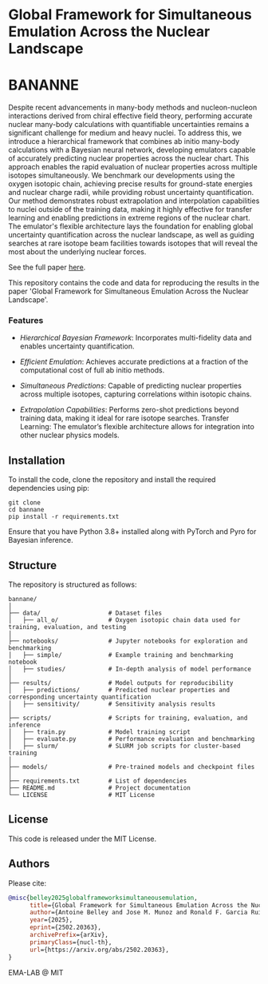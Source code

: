 # Global Framework for Simultaneous Emulation Across the Nuclear Landscape
# BANANNE

Despite recent advancements in many-body methods and nucleon-nucleon interactions derived from chiral effective field theory, performing accurate nuclear many-body calculations with quantifiable uncertainties remains a significant challenge for medium and heavy nuclei. To address this, we introduce a hierarchical framework that combines ab initio many-body calculations with a Bayesian neural network, developing emulators capable of accurately predicting nuclear properties across the nuclear chart. This approach enables the rapid evaluation of nuclear properties across multiple isotopes simultaneously. We benchmark our developments using the oxygen isotopic chain, achieving precise results for ground-state energies and nuclear charge radii, while providing robust uncertainty quantification. Our method demonstrates robust extrapolation and interpolation capabilities to nuclei outside of the training data, making it highly effective for transfer learning and enabling predictions in extreme regions of the nuclear chart. The emulator's flexible architecture lays the foundation for enabling global uncertainty quantification across the nuclear landscape, as well as guiding searches at rare isotope beam facilities towards isotopes that will reveal the most about the underlying nuclear forces.

See the full paper [here](https://arxiv.org/abs/2502.20363).


This repository contains the code and data for reproducing the results in the paper 'Global Framework for Simultaneous Emulation Across the Nuclear Landscape'.

### Features

- *Hierarchical Bayesian Framework*: Incorporates multi-fidelity data and enables uncertainty quantification.

- *Efficient Emulation*: Achieves accurate predictions at a fraction of the computational cost of full ab initio methods.

- *Simultaneous Predictions*: Capable of predicting nuclear properties across multiple isotopes, capturing correlations within isotopic chains.

- *Extrapolation Capabilities*: Performs zero-shot predictions beyond training data, making it ideal for rare isotope searches.
Transfer Learning: The emulator’s flexible architecture allows for integration into other nuclear physics models.

## Installation

To install the code, clone the repository and install the required dependencies using pip:

```
git clone
cd bannane
pip install -r requirements.txt
```
Ensure that you have Python 3.8+ installed along with PyTorch and Pyro for Bayesian inference.

## Structure

The repository is structured as follows:
```
bannane/
│
├── data/                   # Dataset files
│   ├── all_o/              # Oxygen isotopic chain data used for training, evaluation, and testing
│
├── notebooks/              # Jupyter notebooks for exploration and benchmarking
│   ├── simple/             # Example training and benchmarking notebook
│   ├── studies/            # In-depth analysis of model performance
│
├── results/                # Model outputs for reproducibility
│   ├── predictions/        # Predicted nuclear properties and corresponding uncertainty quantification
│   ├── sensitivity/        # Sensitivity analysis results
│
├── scripts/                # Scripts for training, evaluation, and inference
│   ├── train.py            # Model training script
│   ├── evaluate.py         # Performance evaluation and benchmarking
│   ├── slurm/              # SLURM job scripts for cluster-based training
│
├── models/                 # Pre-trained models and checkpoint files
│
├── requirements.txt        # List of dependencies
├── README.md               # Project documentation
└── LICENSE                 # MIT License

```


## License

This code is released under the MIT License.

## Authors

Please cite:
```bibtex
@misc{belley2025globalframeworksimultaneousemulation,
      title={Global Framework for Simultaneous Emulation Across the Nuclear Landscape},
      author={Antoine Belley and Jose M. Munoz and Ronald F. Garcia Ruiz},
      year={2025},
      eprint={2502.20363},
      archivePrefix={arXiv},
      primaryClass={nucl-th},
      url={https://arxiv.org/abs/2502.20363},
}

```

EMA-LAB @ MIT